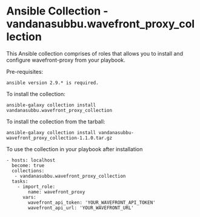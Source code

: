 # Ansible Collection - vandanasubbu.wavefront_proxy_collection

This Ansible collection comprises of roles that allows you to install and configure wavefront-proxy from your playbook.

Pre-requisites:
```
ansible version 2.9.* is required.
```

To install the collection:

```
ansible-galaxy collection install vandanasubbu.wavefront_proxy_collection
```

To install the collection from the tarball:

```
ansible-galaxy collection install vandanasubbu-wavefront_proxy_collection-1.1.0.tar.gz
```

To use the collection in your playbook after installation

```
- hosts: localhost
  become: true
  collections:
   - vandanasubbu.wavefront_proxy_collection
  tasks:
    - import_role:
        name: wavefront_proxy
      vars:
        wavefront_api_token: 'YOUR_WAVEFRONT_API_TOKEN'
        wavefront_api_url: 'YOUR_WAVEFRONT_URL'
```